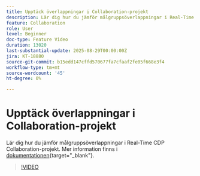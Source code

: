 ```yaml
---
title: Upptäck överlappningar i Collaboration-projekt
description: Lär dig hur du jämför målgruppsöverlappningar i Real-Time CDP Collaboration-projekt.
feature: Collaboration
role: User
level: Beginner
doc-type: Feature Video
duration: 13020
last-substantial-update: 2025-08-29T00:00:00Z
jira: KT-18880
source-git-commit: b15edd147cffd570677fa7cfaaf2fe05f668e3f4
workflow-type: tm+mt
source-wordcount: '45'
ht-degree: 0%

---
```



# Upptäck överlappningar i Collaboration-projekt

Lär dig hur du jämför målgruppsöverlappningar i Real-Time CDP Collaboration-projekt. Mer information finns i [dokumentationen](https://experienceleague.adobe.com/sv/docs/real-time-cdp-collaboration/using/collaborate/discover){target="_blank"}.

>[!VIDEO](https://video.tv.adobe.com/v/3471675/?learn=on&enablevpops)
